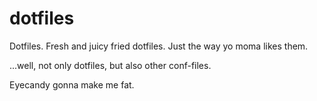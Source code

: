 dotfiles
========

Dotfiles. Fresh and juicy fried dotfiles. Just the way yo moma likes them.

...well, not only dotfiles, but also other conf-files. 

Eyecandy gonna make me fat.
